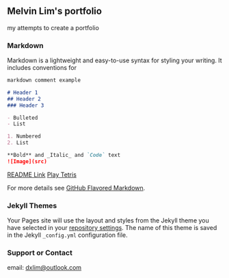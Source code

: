 ## Melvin Lim's portfolio

my attempts to create a portfolio

### Markdown

Markdown is a lightweight and easy-to-use syntax for styling your writing. It includes conventions for

```markdown
markdown comment example

# Header 1
## Header 2
### Header 3

- Bulleted
- List

1. Numbered
2. List

**Bold** and _Italic_ and `Code` text
![Image](src)
```

[README Link](README.md)
[Play Tetris](tetris.html)

For more details see [GitHub Flavored Markdown](https://guides.github.com/features/mastering-markdown/).

### Jekyll Themes

Your Pages site will use the layout and styles from the Jekyll theme you have selected in your [repository settings](https://github.com/melvinlim/melvinlim.github.io/settings/pages). The name of this theme is saved in the Jekyll `_config.yml` configuration file.

### Support or Contact

email: dxlim@outlook.com
